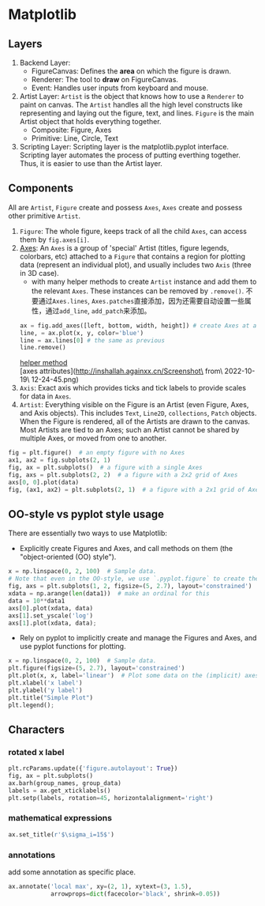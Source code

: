 # Matplotlib

## Layers
1. Backend Layer: 
    - FigureCanvas: Defines the **area** on which the figure is drawn.
    - Renderer: The tool to **draw** on FigureCanvas.
    - Event: Handles user inputs from keyboard and mouse.
2. Artist Layer: `Artist` is the object that knows how to use a `Renderer` to paint on canvas. The `Artist` handles all the high level constructs like representing and laying out the figure, text, and lines. `Figure` is the main Artist object that holds everything together. 
    - Composite: Figure, Axes
    - Primitive: Line, Circle, Text
3. Scripting Layer: Scripting layer is the matplotlib.pyplot interface. Scripting layer automates the process of putting everthing together. Thus, it is easier to use than the Artist layer.

## Components
All are `Artist`, `Figure` create and possess `Axes`, `Axes` create and possess other primitive `Artist`.
1. `Figure`: The whole figure, keeps track of all the child `Axes`, can access them by `fig.axes[i]`.
2. [Axes](https://matplotlib.org/stable/tutorials/intermediate/artists.html): An `Axes` is a group of 'special' Artist (titles, figure legends, colorbars, etc) attached to a `Figure` that contains a region for plotting data (represent an individual plot), and usually includes two `Axis` (three in 3D case).
    - with many helper methods to create `Artist` instance and add them to the relevant `Axes`. These instances can be removed by `.remove()`. 不要通过`Axes.lines`, `Axes.patches`直接添加，因为还需要自动设置一些属性，通过`add_line`, `add_patch`来添加。
    ```python
    ax = fig.add_axes([left, bottom, width, height]) # create Axes at arbitrary position of Figure
    line, = ax.plot(x, y, color='blue')
    line = ax.lines[0] # the same as previous
    line.remove()
    ```
    [helper method](http://inshallah.againxx.cn/matplotlib_axes_helper_methods.png) <br>
    [axes attributes](http://inshallah.againxx.cn/Screenshot\ from\ 2022-10-19\ 12-24-45.png) <br>
3. `Axis`: Exact axis which provides ticks and tick labels to provide scales for data in `Axes`.
4. `Artist`: Everything visible on the Figure is an Artist (even Figure, Axes, and Axis objects). This includes `Text`, `Line2D`, `collections`, `Patch` objects. 
When the Figure is rendered, all of the Artists are drawn to the canvas. Most Artists are tied to an Axes; such an Artist cannot be shared by multiple Axes, or moved from one to another.
```python
fig = plt.figure()  # an empty figure with no Axes
ax1, ax2 = fig.subplots(2, 1)
fig, ax = plt.subplots()  # a figure with a single Axes
fig, axs = plt.subplots(2, 2)  # a figure with a 2x2 grid of Axes
axs[0, 0].plot(data)
fig, (ax1, ax2) = plt.subplots(2, 1)  # a figure with a 2x1 grid of Axes
```

## OO-style vs pyplot style usage
There are essentially two ways to use Matplotlib:
- Explicitly create Figures and Axes, and call methods on them (the "object-oriented (OO) style").
```python
x = np.linspace(0, 2, 100)  # Sample data.
# Note that even in the OO-style, we use `.pyplot.figure` to create the Figure.
fig, axs = plt.subplots(1, 2, figsize=(5, 2.7), layout='constrained')
xdata = np.arange(len(data1))  # make an ordinal for this
data = 10**data1
axs[0].plot(xdata, data)
axs[1].set_yscale('log')
axs[1].plot(xdata, data);
```

- Rely on pyplot to implicitly create and manage the Figures and Axes, and use pyplot functions for plotting.
```python
x = np.linspace(0, 2, 100)  # Sample data.
plt.figure(figsize=(5, 2.7), layout='constrained')
plt.plot(x, x, label='linear')  # Plot some data on the (implicit) axes.
plt.xlabel('x label')
plt.ylabel('y label')
plt.title("Simple Plot")
plt.legend();
```

## Characters
### rotated x label
```python
plt.rcParams.update({'figure.autolayout': True})
fig, ax = plt.subplots()
ax.barh(group_names, group_data)
labels = ax.get_xticklabels()
plt.setp(labels, rotation=45, horizontalalignment='right')
```

### mathematical expressions
```python
ax.set_title(r'$\sigma_i=15$')
```

### annotations
add some annotation as specific place.
```python
ax.annotate('local max', xy=(2, 1), xytext=(3, 1.5),
            arrowprops=dict(facecolor='black', shrink=0.05))
```
